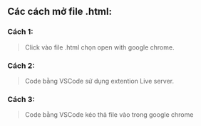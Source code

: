 ## Các cách mở file .html:
### Cách 1: 
>Click vào file .html chọn open with google chrome.
### Cách 2: 
>Code bằng VSCode sử dụng extention Live server.
### Cách 3: 
>Code bằng VSCode kéo thả file vào trong google chrome